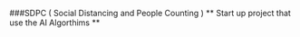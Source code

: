 ###SDPC ( Social Distancing and People Counting )
** Start up project that use the AI Algorthims ** 

